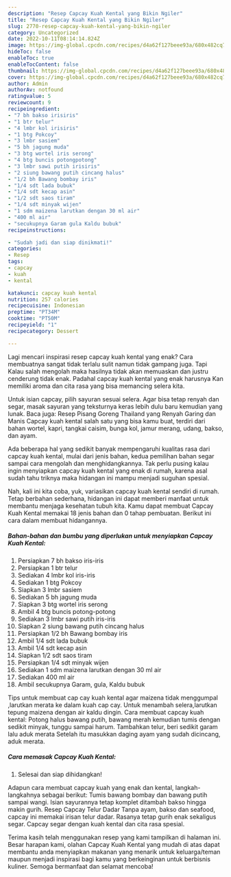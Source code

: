 ```yaml
---
description: "Resep Capcay Kuah Kental yang Bikin Ngiler"
title: "Resep Capcay Kuah Kental yang Bikin Ngiler"
slug: 2770-resep-capcay-kuah-kental-yang-bikin-ngiler
category: Uncategorized
date: 2022-10-11T08:14:14.824Z
image: https://img-global.cpcdn.com/recipes/d4a62f127beee93a/680x482cq70/capcay-kuah-kental-foto-resep-utama.jpg
hideToc: false
enableToc: true
enableTocContent: false
thumbnail: https://img-global.cpcdn.com/recipes/d4a62f127beee93a/680x482cq70/capcay-kuah-kental-foto-resep-utama.jpg
cover: https://img-global.cpcdn.com/recipes/d4a62f127beee93a/680x482cq70/capcay-kuah-kental-foto-resep-utama.jpg
author: Admin
authorAv: notfound
ratingvalue: 5
reviewcount: 9
recipeingredient:
- "7 bh bakso irisiris"
- "1 btr telur"
- "4 lmbr kol irisiris"
- "1 btg Pokcoy"
- "3 lmbr sasiem"
- "5 bh jagung muda"
- "3 btg wortel iris serong"
- "4 btg buncis potongpotong"
- "3 lmbr sawi putih irisiris"
- "2 siung bawang putih cincang halus"
- "1/2 bh Bawang bombay iris"
- "1/4 sdt lada bubuk"
- "1/4 sdt kecap asin"
- "1/2 sdt saos tiram"
- "1/4 sdt minyak wijen"
- "1 sdm maizena larutkan dengan 30 ml air"
- "400 ml air"
- "secukupnya Garam gula Kaldu bubuk"
recipeinstructions:

- "Sudah jadi dan siap dinikmati!"
categories:
- Resep
tags:
- capcay
- kuah
- kental

katakunci: capcay kuah kental 
nutrition: 257 calories
recipecuisine: Indonesian
preptime: "PT34M"
cooktime: "PT50M"
recipeyield: "1"
recipecategory: Dessert

---
```



Lagi mencari inspirasi resep capcay kuah kental yang enak? Cara membuatnya sangat tidak terlalu sulit namun tidak gampang juga. Tapi Kalau salah mengolah maka hasilnya tidak akan memuaskan dan justru cenderung tidak enak. Padahal capcay kuah kental yang enak harusnya Kan memiliki aroma dan cita rasa yang bisa memancing selera kita.


Untuk isian capcay, pilih sayuran sesuai selera. Agar bisa tetap renyah dan segar, masak sayuran yang teksturnya keras lebih dulu baru kemudian yang lunak. Baca juga: Resep Pisang Goreng Thailand yang Renyah Garing dan Manis Capcay kuah kental salah satu yang bisa kamu buat, terdiri dari bahan wortel, kapri, tangkai caisim, bunga kol, jamur merang, udang, bakso, dan ayam.

Ada beberapa hal yang sedikit banyak mempengaruhi kualitas rasa dari capcay kuah kental, mulai dari jenis bahan, kedua pemilihan bahan segar sampai cara mengolah dan menghidangkannya. Tak perlu pusing kalau ingin menyiapkan capcay kuah kental yang enak di rumah, karena asal sudah tahu triknya maka hidangan ini mampu menjadi suguhan spesial.


Nah, kali ini kita coba, yuk, variasikan capcay kuah kental sendiri di rumah. Tetap berbahan sederhana, hidangan ini dapat memberi manfaat untuk membantu menjaga kesehatan tubuh kita. Kamu dapat membuat Capcay Kuah Kental memakai 18 jenis bahan dan 0 tahap pembuatan. Berikut ini cara dalam membuat hidangannya.

<!--inarticleads1-->

##### Bahan-bahan dan bumbu yang diperlukan untuk menyiapkan Capcay Kuah Kental:

1. Persiapkan 7 bh bakso iris-iris
1. Persiapkan 1 btr telur
1. Sediakan 4 lmbr kol iris-iris
1. Sediakan 1 btg Pokcoy
1. Siapkan 3 lmbr sasiem
1. Sediakan 5 bh jagung muda
1. Siapkan 3 btg wortel iris serong
1. Ambil 4 btg buncis potong-potong
1. Sediakan 3 lmbr sawi putih iris-iris
1. Siapkan 2 siung bawang putih cincang halus
1. Persiapkan 1/2 bh Bawang bombay iris
1. Ambil 1/4 sdt lada bubuk
1. Ambil 1/4 sdt kecap asin
1. Siapkan 1/2 sdt saos tiram
1. Persiapkan 1/4 sdt minyak wijen
1. Sediakan 1 sdm maizena larutkan dengan 30 ml air
1. Sediakan 400 ml air
1. Ambil secukupnya Garam, gula, Kaldu bubuk


Tips untuk membuat cap cay kuah kental agar maizena tidak menggumpal ,larutkan merata ke dalam kuah cap cay. Untuk menambah selera,larutkan tepung maizena dengan air kaldu dingin. Cara membuat capcay kuah kental: Potong halus bawang putih, bawang merah kemudian tumis dengan sedikit minyak, tunggu sampai harum. Tambahkan telur, beri sedikit garam lalu aduk merata Setelah itu masukkan daging ayam yang sudah dicincang, aduk merata. 

<!--inarticleads2-->

##### Cara memasak Capcay Kuah Kental:


1. Selesai dan siap dihidangkan!

Adapun cara membuat capcay kuah yang enak dan kental, langkah-langkahnya sebagai berikut: Tumis bawang bombay dan bawang putih sampai wangi. Isian sayurannya tetap komplet ditambah bakso hingga makin gurih. Resep Capcay Telur Dadar Tanpa ayam, bakso dan seafood, capcay ini memakai irisan telur dadar. Rasanya tetap gurih enak sekaligus segar. Capcay segar dengan kuah kental dan cita rasa spesial. 

Terima kasih telah menggunakan resep yang kami tampilkan di halaman ini. Besar harapan kami, olahan Capcay Kuah Kental yang mudah di atas dapat membantu anda menyiapkan makanan yang menarik untuk keluarga/teman maupun menjadi inspirasi bagi kamu yang berkeinginan untuk berbisnis kuliner. Semoga bermanfaat dan selamat mencoba!
